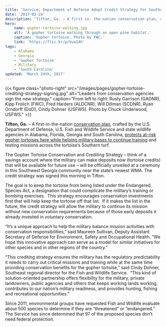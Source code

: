 ```yaml
---
title: 'Service, Department of Defense Adopt Credit Strategy for Southeast Installations Benefiting Gopher Tortoise and other species'
date: '2017-03-24'
description: 'Tifton, Ga. – A first-in- the-nation conservation plan, crafted by the U.S. Department of Defense, U.S. Fish and Wildlife Service and state wildlife agencies in Alabama, Florida, Georgia and South Carolina, protects at-risk gopher tortoises here while helping military bases to continue training and testing missions across the tortoise’s Southern turf.'
hero:
    name: gopher-tortoise-walking.jpg
    alt: 'A gopher tortoise walking through an open pine habitat.'
    caption: 'Gopher tortoise. Photo by FWC.'
    link: 'https://flic.kr/p/bva14h'
tags:
    - Alabama
    - Georgia
    - 'Gopher Tortoise'
    - Military
    - 'South Carolina'
updated: 'March 24th, 2017'
---
```


{{< figure class="photo-right" src="/images/pages/gopher-tortoise-crediting-strategy-signing.jpg" alt="Leaders from conservation agencies sign the new strategy." caption="From left to right: Rusty Garrison (GADNR), Kipp Frolich (FWC), Fred Harders (ALDCNR), Will Dillman (SCDNR), Ryan Orndorff (DoD), Cindy Dohner (USFWS). Photo by Chuck Underwood, USFWS." >}}

**Tifton, Ga.** – A first-in-the-nation [conservation plan](/pdf/strategy/gopher-tortoise-conservation-and-crediting-strategy-department-of-defense.pdf), crafted by the U.S. Department of Defense, U.S. Fish and Wildlife Service and state wildlife agencies in Alabama, Florida, Georgia and South Carolina, [protects at-risk gopher tortoises here while helping military bases to continue training](/articles/protecting-military-readiness-and-the-iconic-gopher-tortoise-at-the-same-time/) and testing missions across the tortoise’s Southern turf.

The Gopher Tortoise Conservation and Crediting Strategy – think of a savings account where the military can make deposits now (tortoise credits) that will be available for future use – will be officially unveiled at a ceremony in this Southwest Georgia community near the state’s newest WMA. The credit strategy was signed this morning in Tifton.

The goal is to keep the tortoise from being listed under the Endangered Species Act, a designation that could complicate the military’s training or bombing exercises.  This strategy encourages conservation investments first that will help keep the tortoise off that list.  If it makes the list in the future, the credit strategy will allow the military to continue its mission without new conservation requirements because of those early deposits it already invested in voluntary conservation. 

“It’s a unique approach to help the military balance mission activities with conservation responsibilities,” said Maureen Sullivan, Deputy Assistant Secretary of Defense for Environment, Safety and Occupational Health. “We hope this innovative approach can serve as a model for similar initiatives for other species and in other regions of the country.”

“This crediting strategy ensures the military has the regulatory predictability it needs to carry out critical missions and training while at the same time providing conservation benefits for the gopher tortoise,” said Cindy Dohner, Southeast regional director for the Fish and Wildlife Service.  “This kind of solution-oriented partnership offers flexibility for the military, private landowners, public agencies and others that keeps working lands working, contributes to our nation’s military readiness, and provides hunting, fishing and recreational opportunities.”

Since 2011, environmental groups have requested Fish and Wildlife evaluate about 500 species to determine if they are “threatened” or “endangered.” The Service has since determined that 97 of the proposed species don’t need federal protection.
